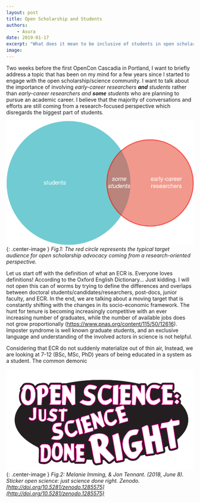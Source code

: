 ```yaml
---
layout: post
title: Open Scholarship and Students
authors:
    - Asura
date: 2019-01-17
excerpt: "What does it mean to be inclusive of students in open scholarship?"
image:
---
```


Two weeks before the first OpenCon Cascadia in Portland, I want to briefly address a topic that has been on my mind for a few years since I started to engage with the open scholarship/science community. I want to talk about the importance of involving _early-career researchers **and** students_ rather than _early-career researchers and **some** students_ who are planning to pursue an academic career. I believe that the majority of conversations and efforts are still coming from a research-focused perspective which disregards the biggest part of students.

![The red circle represents the typical target audience for open scholarship advocacy coming from a research-oriented perspective.](/images/blogposts/student-perspective/venn.png){: .center-image }
*Fig.1: The red circle represents the typical target audience for open scholarship advocacy coming from a research-oriented perspective.*

Let us start off with the definition of what an ECR is. Everyone loves definitions! According to the Oxford English Dictionary… Just kidding. I will not open this can of worms by trying to define the differences and overlaps between doctoral students/candidates/researchers, post-docs, junior faculty, and ECR. In the end, we are talking about a moving target that is constantly shifting with the changes in its socio-economic framework. The hunt for tenure is becoming increasingly competitive with an ever increasing number of graduates, while the number of available jobs does not grow proportionally (https://www.pnas.org/content/115/50/12616). Imposter syndrome is well known graduate students, and an exclusive language and understanding of the involved actors in science is not helpful.

Considering that ECR do not suddenly materialize out of thin air, Instead, we are looking at 7-12 (BSc, MSc, PhD) years of being educated in a system as a student. The common demonic

![The red circle represents the typical target audience for open scholarship advocacy coming from a research-oriented perspective.](/images/blogposts/student-perspective/open-science.png){: .center-image }
*Fig.2: Melanie Imming, & Jon Tennant. (2018, June 8). Sticker open science: just science done right. Zenodo. [http://doi.org/10.5281/zenodo.1285575](http://doi.org/10.5281/zenodo.1285575)*